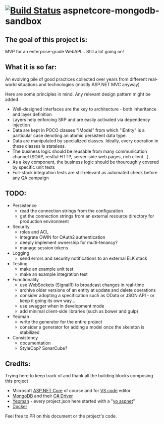 # [![Build Status](https://travis-ci.org/renaudcalmont/aspnetcore-mongodb-sandbox.svg?branch=master)](https://travis-ci.org/renaudcalmont/aspnetcore-mongodb-sandbox) aspnetcore-mongodb-sandbox
## The goal of this project is:

MVP for an enterprise-grade WebAPI... Still a lot going on!

## What it is so far:

An evolving pile of good practices collected over years from different real-world situations and technologies (mostly ASP.NET MVC anyway)

Here are some principles in mind. Any relevant design pattern might be added
* Well-designed interfaces are the key to architecture - both inheritance and layer definition
* Layers help enforcing SRP and are easily activated via dependency injection
* Data are kept in POCO classes "IModel" from which "IEntity" is a particular case denoting an atomic persistent data type.
* Data are manipulated by specialized classes. Ideally, every operation in these classes is stateless.
* The business logic should be reusable from many communication channel (SOAP, restful HTTP, server-side web pages, rich client...).
* As a key component, the business logic should be thouroughly covered by specific unit tests
* Full-stack integration tests are still relevant as automated check before any QA campaign

## TODO:
* Persistence
    * read the connection strings from the configuration
    * get the connection strings from an external resource directory for production environment
* Security
    * roles and ACL
    * integrate OWIN for OAuth2 authentication
    * deeply implement ownership for multi-tenancy?
    * manage session tokens
* Logging
    * send errors and security notifications to an external ELK stack
* Testing
    * make an example unit test
    * make an example integration test
* Functionality
    * use WebSockets (SignalR) to broadcast changes in real-time
    * archive older versions of an entity at update and delete operations
    * consider adopting a specification such as OData or JSON API - or keep it going its own way...
    * use swagger when in development mode
    * add minimal client-side libraries (such as bower and gulp)
* Yeoman
    * write the generator for the entire project
    * consider a generator for adding a model once the skeleton is stabilized
* Consistency
    * documentation
    * StyleCop? SonarCube?


## Credits:
Trying here to keep track of and thank all the building blocks composing this project
* Microsoft [ASP.NET Core](http://www.asp.net/core) of course and for [VS code](https://code.visualstudio.com) editor
* [MongoDB](https://www.mongodb.com/) and their [C# Driver](https://docs.mongodb.com/ecosystem/drivers/csharp/)
* [Yeoman](http://yeoman.io/) - every project.json here started with a "[yo aspnet](https://www.npmjs.com/package/generator-aspnet)"
* [Docker](https://www.docker.com/)

Feel free to PR on this document or the project's code.